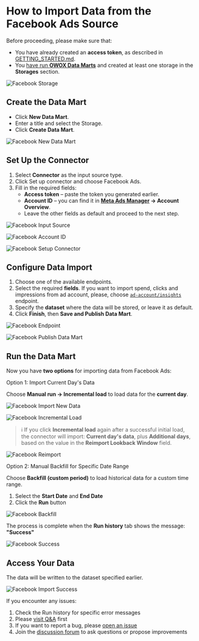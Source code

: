 # How to Import Data from the Facebook Ads Source

Before proceeding, please make sure that:

- You have already created an **access token**, as described in [GETTING_STARTED.md](GETTING_STARTED.md).  
- You [have run **OWOX Data Marts**](https://docs.owox.com/docs/getting-started/quick-start/) and created at least one storage in the **Storages** section.  

![Facebook Storage](res/facebook_nodejs_storage.png)

## Create the Data Mart

- Click **New Data Mart**.
- Enter a title and select the Storage.
- Click **Create Data Mart**.

![Facebook New Data Mart](res/facebook_newdatamart.png)

## Set Up the Connector

1. Select **Connector** as the input source type.
2. Click Set up connector and choose Facebook Ads.
3. Fill in the required fields:
    - **Access token** – paste the token you generated earlier.
    - **Account ID** – you can find it in **[Meta Ads Manager](https://adsmanager.facebook.com/adsmanager/manage/accounts) → Account Overview**.
    - Leave the other fields as default and proceed to the next step.

![Facebook Input Source](res/facebook_inputsource.png)

![Facebook Account ID](res/fb_accountid.png)

![Facebook Setup Connector](res/facebook_setupconnector.png)

## Configure Data Import

1. Choose one of the available endpoints.
2. Select the required **fields**. If you want to import spend, clicks and impressions from ad account, please, choose [`ad-account/insights`](https://developers.facebook.com/docs/marketing-api/reference/ad-account/insights/) endpoint.
3. Specify the **dataset** where the data will be stored, or leave it as default.
4. Click **Finish**, then **Save and Publish Data Mart**.

![Facebook Endpoint](res/facebook_endpoint.png)

![Facebook Publish Data Mart](res/facebook_publish.png)

## Run the Data Mart

Now you have **two options** for importing data from Facebook Ads:

Option 1: Import Current Day's Data

Choose **Manual run → Incremental load** to load data for the **current day**.

![Facebook Import New Data](res/facebook_incremental.png)

![Facebook Incremental Load](res/facebook_currentday.png)

> ℹ️ If you click **Incremental load** again after a successful initial load,  
> the connector will import: **Current day's data**, plus **Additional days**, based on the value in the **Reimport Lookback Window** field.

![Facebook Reimport](res/facebook_reimportwindow.png)

Option 2: Manual Backfill for Specific Date Range

Choose **Backfill (custom period)** to load historical data for a custom time range.

1. Select the **Start Date** and **End Date**  
2. Click the **Run** button

![Facebook Backfill](res/facebook_daterange.png)

The process is complete when the **Run history** tab shows the message:  
**"Success"**  

![Facebook Success](res/facebook_successrun.png)

## Access Your Data

The data will be written to the dataset specified earlier.

![Facebook Import Success](res/facebook_importgbq.png)

If you encounter any issues:

1. Check the Run history for specific error messages
2. Please [visit Q&A](https://github.com/OWOX/owox-data-marts/discussions/categories/q-a) first
3. If you want to report a bug, please [open an issue](https://github.com/OWOX/owox-data-marts/issues)
4. Join the [discussion forum](https://github.com/OWOX/owox-data-marts/discussions) to ask questions or propose improvements
